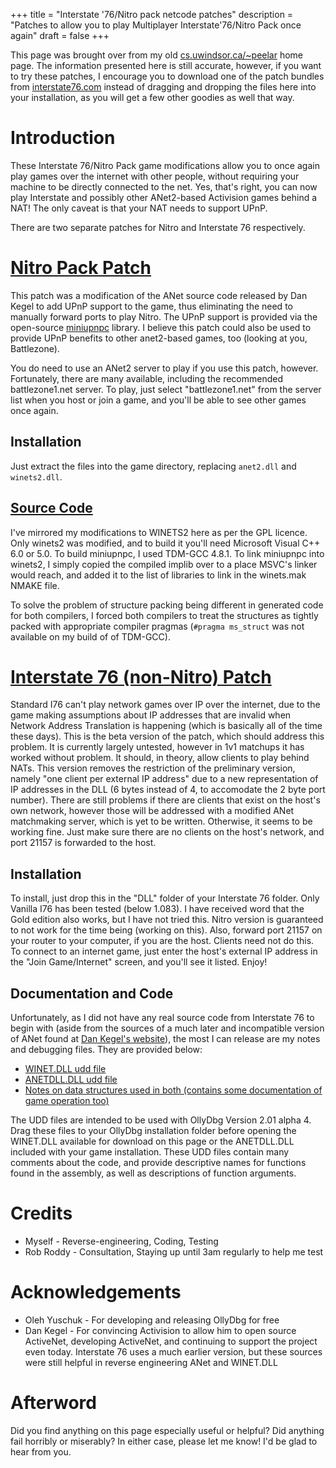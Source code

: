 +++
title = "Interstate '76/Nitro pack netcode patches"
description = "Patches to allow you to play Multiplayer Interstate'76/Nitro Pack once again"
draft = false
+++

This page was brought over from my old [cs.uwindsor.ca/~peelar](https://cs.uwindsor.ca/~peelar) home page.
The information presented here is still accurate, however, if you want to try these patches,
I encourage you to download one of the patch bundles from [interstate76.com](http://interstate76.com)
instead of dragging and dropping the files here into your installation, as you will get a few other
goodies as well that way.

# Introduction
These Interstate 76/Nitro Pack game modifications allow you to once again
play games over the internet with other people, without requiring
your machine to be directly connected to the net.  Yes, that's right,
you can now play Interstate and possibly other ANet2-based Activision
games behind a NAT!  The only caveat is that your NAT needs to support UPnP.

There are two separate patches for Nitro and Interstate 76 respectively.

# [Nitro Pack Patch](https://peelar.myweb.cs.uwindsor.ca/winets2_v3.zip)

This patch was a modification of the ANet source code released by Dan Kegel to add UPnP support to the game, thus
eliminating the need to manually forward ports to play Nitro.  The UPnP support is provided via the
open-source [miniupnpc](https://github.com/miniupnp/miniupnp) library.  I believe this patch
could also be used to provide UPnP benefits to other anet2-based games, too (looking at you, Battlezone).

You do need to use an ANet2 server to play if you use this patch, however.  Fortunately, there are many
available, including the recommended battlezone1.net server.  To play, just select "battlezone1.net"
from the server list when you host or join a game, and you'll be able to see other games once again.

## Installation
Just extract the files into the game directory, replacing `anet2.dll` and `winets2.dll`.

## [Source Code](https://peelar.myweb.cs.uwindsor.ca/anet-0.10-upnp.zip)

I've mirrored my modifications to WINETS2 here as per the GPL licence.  Only winets2 was modified, and to
build it you'll need Microsoft Visual C++ 6.0 or 5.0.  To build miniupnpc, I used TDM-GCC 4.8.1.
To link miniupnpc into winets2, I simply copied the compiled implib over to a place MSVC's linker would reach,
and added it to the list of libraries to link in the winets.mak NMAKE file.

To solve
the problem of structure packing being different in generated code for both compilers, I forced both compilers to
treat the structures as tightly packed with appropriate compiler pragmas (`#pragma ms_struct` was not available on my 
build of of TDM-GCC).

# [Interstate 76 (non-Nitro) Patch](https://peelar.myweb.cs.uwindsor.ca/WINET.DLL)

Standard I76 can't play network games over IP over the internet, due to
the game making assumptions about IP addresses that are invalid when
Network Address Translation is happening (which is basically all of the 
time these days).  This is the beta version of the patch, which
should address this problem.  It is currently largely untested, however
in 1v1 matchups it has worked without problem.  It should, in theory,
allow clients to play behind NATs.  This version removes the restriction
of the preliminary version, namely "one client per external IP address"
due to a new representation of IP addresses in the DLL (6 bytes instead
of 4, to accomodate the 2 byte port number).  There are still problems
if there are clients that exist on the host's own network, however
those will be addressed with a modified ANet matchmaking server, which
is yet to be written.  Otherwise, it seems to be working fine.  Just
make sure there are no clients on the host's network, and port 21157
is forwarded to the host.

## Installation

To install, just drop this in the "DLL" folder of your Interstate 76 folder.
Only Vanilla I76 has been tested (below 1.083).  I have received word that
the Gold edition also works, but I have not tried this.  Nitro version is
guaranteed to not work for the time being (working on this).
Also, forward port 21157 on your router to your computer, if you are the host.
Clients need not do this.
To connect to an internet game, just enter the host's
external IP address in the "Join Game/Internet" screen, and you'll see
it listed. Enjoy!

## Documentation and Code

Unfortunately, as I did not have any real source code from Interstate 76
to begin with (aside from the sources of a much later and incompatible
version of ANet found at [Dan Kegel's website](http://kegel.com/anet)),
the most I can release are my notes and debugging files.  They are provided below:

* [WINET.DLL udd file](https://peelar.myweb.cs.uwindsor.ca/Winet.udd)
* [ANETDLL.DLL udd file](https://peelar.myweb.cs.uwindsor.ca/anetdll.udd)
* [Notes on data structures used in both (contains some documentation of game operation too)](https://peelar.myweb.cs.uwindsor.ca/blerh.txt")

The UDD files are intended to be used with OllyDbg Version 2.01 alpha 4.
Drag these files to your OllyDbg installation folder before opening
the WINET.DLL available for download on this page or the ANETDLL.DLL
included with your game installation.  These UDD files contain
many comments about the code, and provide descriptive names for
functions found in the assembly, as well as descriptions of function
arguments.

# Credits
 * Myself - Reverse-engineering, Coding, Testing
 * Rob Roddy - Consultation, Staying up until 3am regularly to help me test

# Acknowledgements

* Oleh Yuschuk - For developing and releasing OllyDbg for free
* Dan Kegel - For convincing Activision to allow him to open source
    ActiveNet, developing ActiveNet, and continuing to support the project 
    even today.  Interstate 76 uses a much earlier version, but these 
    sources were still helpful in reverse engineering ANet and WINET.DLL

# Afterword

Did you find anything on this page especially useful or helpful?  Did
anything fail horribly or miserably?  In either case, please let me
know!  I'd be glad to hear from you.
			
